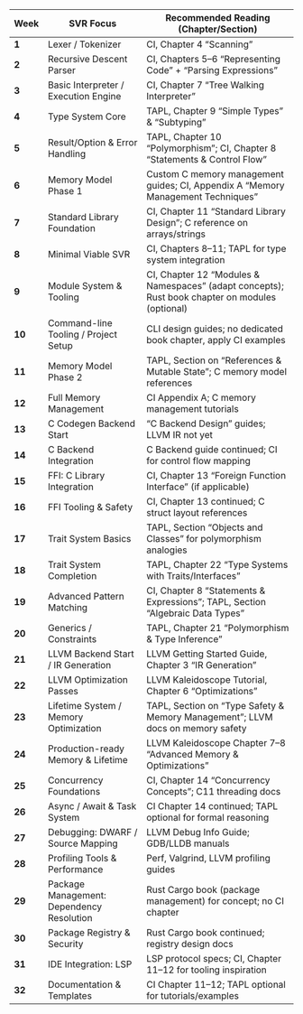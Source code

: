 
| Week   | SVR Focus                                 | Recommended Reading (Chapter/Section)                                                           |
| ------ | ----------------------------------------- | ----------------------------------------------------------------------------------------------- |
| **1**  | Lexer / Tokenizer                         | CI, Chapter 4 “Scanning”                                                                        |
| **2**  | Recursive Descent Parser                  | CI, Chapters 5–6 “Representing Code” + “Parsing Expressions”                                    |
| **3**  | Basic Interpreter / Execution Engine      | CI, Chapter 7 “Tree Walking Interpreter”                                                        |
| **4**  | Type System Core                          | TAPL, Chapter 9 “Simple Types” & “Subtyping”                                                    |
| **5**  | Result/Option & Error Handling            | TAPL, Chapter 10 “Polymorphism”; CI, Chapter 8 “Statements & Control Flow”                      |
| **6**  | Memory Model Phase 1                      | Custom C memory management guides; CI, Appendix A “Memory Management Techniques”                |
| **7**  | Standard Library Foundation               | CI, Chapter 11 “Standard Library Design”; C reference on arrays/strings                         |
| **8**  | Minimal Viable SVR                        | CI, Chapters 8–11; TAPL for type system integration                                             |
| **9**  | Module System & Tooling                   | CI, Chapter 12 “Modules & Namespaces” (adapt concepts); Rust book chapter on modules (optional) |
| **10** | Command-line Tooling / Project Setup      | CLI design guides; no dedicated book chapter, apply CI examples                                 |
| **11** | Memory Model Phase 2                      | TAPL, Section on “References & Mutable State”; C memory model references                        |
| **12** | Full Memory Management                    | CI Appendix A; C memory management tutorials                                                    |
| **13** | C Codegen Backend Start                   | “C Backend Design” guides; LLVM IR not yet                                                      |
| **14** | C Backend Integration                     | C Backend guide continued; CI for control flow mapping                                          |
| **15** | FFI: C Library Integration                | CI, Chapter 13 “Foreign Function Interface” (if applicable)                                     |
| **16** | FFI Tooling & Safety                      | CI, Chapter 13 continued; C struct layout references                                            |
| **17** | Trait System Basics                       | TAPL, Section “Objects and Classes” for polymorphism analogies                                  |
| **18** | Trait System Completion                   | TAPL, Chapter 22 “Type Systems with Traits/Interfaces”                                          |
| **19** | Advanced Pattern Matching                 | CI, Chapter 8 “Statements & Expressions”; TAPL, Section “Algebraic Data Types”                  |
| **20** | Generics / Constraints                    | TAPL, Chapter 21 “Polymorphism & Type Inference”                                                |
| **21** | LLVM Backend Start / IR Generation        | LLVM Getting Started Guide, Chapter 3 “IR Generation”                                           |
| **22** | LLVM Optimization Passes                  | LLVM Kaleidoscope Tutorial, Chapter 6 “Optimizations”                                           |
| **23** | Lifetime System / Memory Optimization     | TAPL, Section on “Type Safety & Memory Management”; LLVM docs on memory safety                  |
| **24** | Production-ready Memory & Lifetime        | LLVM Kaleidoscope Chapter 7–8 “Advanced Memory & Optimizations”                                 |
| **25** | Concurrency Foundations                   | CI, Chapter 14 “Concurrency Concepts”; C11 threading docs                                       |
| **26** | Async / Await & Task System               | CI Chapter 14 continued; TAPL optional for formal reasoning                                     |
| **27** | Debugging: DWARF / Source Mapping         | LLVM Debug Info Guide; GDB/LLDB manuals                                                         |
| **28** | Profiling Tools & Performance             | Perf, Valgrind, LLVM profiling guides                                                           |
| **29** | Package Management: Dependency Resolution | Rust Cargo book (package management) for concept; no CI chapter                                 |
| **30** | Package Registry & Security               | Rust Cargo book continued; registry design docs                                                 |
| **31** | IDE Integration: LSP                      | LSP protocol specs; CI, Chapter 11–12 for tooling inspiration                                   |
| **32** | Documentation & Templates                 | CI Chapter 11–12; TAPL optional for tutorials/examples                                          |


